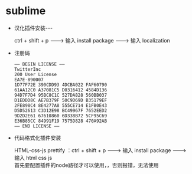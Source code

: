 # sublime

* 汉化插件安装---

  ctrl + shift + p  --->  输入 install package ---> 输入 localization
  
* 注册码

  ```
  —– BEGIN LICENSE —–  
  TwitterInc  
  200 User License  
  EA7E-890007  
  1D77F72E 390CDD93 4DCBA022 FAF60790  
  61AA12C0 A37081C5 D0316412 4584D136  
  94D7F7D4 95BC8C1C 527DA828 560BB037  
  D1EDDD8C AE7B379F 50C9D69D B35179EF  
  2FE898C4 8E4277A8 555CE714 E1FB0E43  
  D5D52613 C3D12E98 BC49967F 7652EED2  
  9D2D2E61 67610860 6D338B72 5CF95C69  
  E36B85CC 84991F19 7575D828 470A92AB  
  —— END LICENSE ——  
  ```
* 代码格式化插件安装

  HTML-css-js prettify ：ctrl + shift + p  --->  输入 install package ---> 输入 html css js  
  首先要配置插件的node路径才可以使用，，否则报错，无法使用
